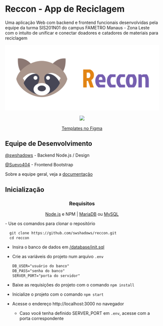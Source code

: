 # Reccon - App de Reciclagem

Uma aplicação Web com backend e frontend funcionais desenvolvidas pela equipe da turma SIS201N01 do campus FAMETRO Manaus - Zona Leste com o intuito de unificar e conectar doadores e catadores de materiais para reciclagem

![Logo](/public/assets/banner.svg)

<div align="center">
  <img width=40 src="https://cdn.jsdelivr.net/gh/devicons/devicon/icons/figma/figma-original.svg">

<a href="https://www.figma.com/file/BfEmE4YiZ0DSRzPSP4g5Kw/reccon?node-id=0%3A1">Templates no Figma</a>

</div>

## Equipe de Desenvolvimento

[@swshadows](https://github.com/swshadows) - Backend Node.js / Design

[@Suevo404](https://github.com/Suevo404) - Frontend Bootstrap

Sobre a equipe geral, veja a [documentação](DOCUMENTATION.md#equipe)

## Inicialização

<div align=center>

### Requisitos

[Node.js](https://nodejs.org/en/) e NPM | [MariaDB](https://mariadb.org/) ou [MySQL](https://www.mysql.com/)

</div>
- Use os comandos para clonar o repositório

```
  git clone https://github.com/swshadows/reccon.git
  cd reccon
```

- Insira o banco de dados em [/database/init.sql](database/init.sql)
- Crie as variáveis do projeto num arquivo `.env`

  ```
  DB_USER="usuário do banco"
  DB_PASS="senha do banco"
  SERVER_PORT="porta do servidor"
  ```

- Baixe as requisições do projeto com o comando `npm install`
- Inicialize o projeto com o comando `npm start`
- Acesse o endereço http://localhost:3000 no navegador
  - Caso você tenha definido SERVER_PORT em `.env`, acesse com a porta correspondente
